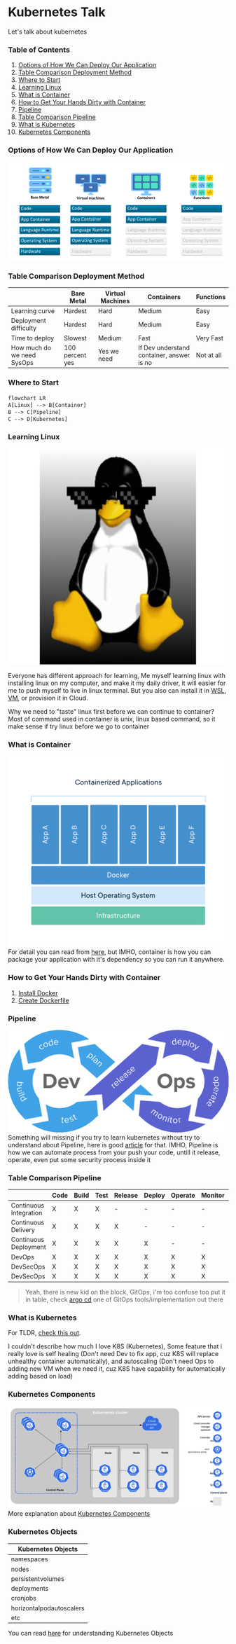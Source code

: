 # **Kubernetes Talk**
Let's talk about kubernetes
### **Table of Contents**
1. [Options of How We Can Deploy Our Application](https://github.com/ludesdeveloper/kubernetes-talk#options-of-how-we-can-deploy-our-application)
2. [Table Comparison Deployment Method](https://github.com/ludesdeveloper/kubernetes-talk#table-comparison-deployment-method)
3. [Where to Start](https://github.com/ludesdeveloper/kubernetes-talk#where-to-start)
4. [Learning Linux](https://github.com/ludesdeveloper/kubernetes-talk#learning-linux)
5. [What is Container](https://github.com/ludesdeveloper/kubernetes-talk#what-is-container)
6. [How to Get Your Hands Dirty with Container](https://github.com/ludesdeveloper/kubernetes-talk#how-to-get-your-hands-dirty-with-container)
7. [Pipeline](https://github.com/ludesdeveloper/kubernetes-talk#pipeline)
8. [Table Comparison Pipeline](https://github.com/ludesdeveloper/kubernetes-talk#table-comparison-pipeline)
9. [What is Kubernetes](https://github.com/ludesdeveloper/kubernetes-talk#what-is-kubernetes)
10. [Kubernetes Components](https://github.com/ludesdeveloper/kubernetes-talk#kubernetes-components)
### **Options of How We Can Deploy Our Application**
![Serverless Evolution](pic/serverless_evolution.png)
### **Table Comparison Deployment Method**
|   | Bare Metal | Virtual Machines | Containers | Functions |
| - | - | - | - | - |
| Learning curve | Hardest  | Hard  | Medium | Easy |
| Deployment difficulty | Hardest  | Hard  | Medium | Easy |
| Time to deploy | Slowest  | Medium  | Fast | Very Fast |
| How much do we need SysOps | 100 percent yes | Yes we need | If Dev understand container, answer is no | Not at all |
### **Where to Start**
```mermaid
flowchart LR
A[Linux] --> B[Container]
B --> C[Pipeline]
C --> D[Kubernetes]
```
### **Learning Linux**

<p align="center">
  <img width="695" height="494" src="pic/linux-thug-life.jpeg">
</p>

Everyone has different approach for learning, Me myself learning linux with installing linux on my computer, and make it my daily driver, it will
easier for me to push myself to live in linux terminal. But you also can install it in [WSL](https://docs.microsoft.com/en-us/windows/wsl/install), 
[VM](https://www.virtualbox.org/), or provision it in Cloud.

Why we need to "taste" linux first before we can continue to container? Most of command used in container is unix, linux based command, so it make sense
if try linux before we go to container
### **What is Container**
![Use containers to Build, Share and Run your applications](pic/container-what-is-container.png)
For detail you can read from [here](https://www.docker.com/resources/what-container), but IMHO, container is how you can package your application
with it's dependency so you can run it anywhere.
### **How to Get Your Hands Dirty with Container**
1. [Install Docker](https://docs.docker.com/get-docker/)
2. [Create Dockerfile](https://docs.docker.com/language/python/build-images/)
### **Pipeline**
![CI/CD](pic/CI-CD.png)
Something will missing if you try to learn kubernetes without try to understand about Pipeline, here is good [article](https://docs.gitlab.com/ee/ci/introduction/)
for that. IMHO, Pipeline is how we can automate process from your push your code, untill it release, operate, even put some security process inside it
### **Table Comparison Pipeline**
| | Code | Build | Test | Release | Deploy | Operate | Monitor | Security |
| - | - | - | - | - | - | - | - | - |
| Continuous Integration | X | X | X | - | - | - | - | - |
| Continuous Delivery | X | X | X | X | - | - | - | - |
| Continuous Deployment | X | X | X | X | X | - | - | - |
| DevOps | X | X | X | X | X | X | X | - |
| DevSecOps | X | X | X | X | X | X | X | - |
| DevSecOps | X | X | X | X | X | X | X | X |
> Yeah, there is new kid on the block, GitOps, i'm too confuse too put it in table, check [argo cd](https://argo-cd.readthedocs.io/en/stable/)
one of GitOps tools/implementation out there
### **What is Kubernetes**
For TLDR, [check this out](https://kubernetes.io/docs/concepts/overview/what-is-kubernetes/).

I couldn't describe how much I love K8S (Kubernetes),
Some feature that i really love is self healing (Don't need Dev to fix app, cuz K8S will replace unhealthy container automatically), and autoscaling 
(Don't need Ops to adding new VM when we need it, cuz K8S have capability for automatically adding based on load)
### **Kubernetes Components**
![Kubernetes Components](pic/components-of-kubernetes.svg)
More explanation about [Kubernetes Components](https://kubernetes.io/docs/concepts/overview/components/)
### **Kubernetes Objects**
| Kubernetes Objects |
| - |
| namespaces |
| nodes |
| persistentvolumes |
| deployments |
| cronjobs |
| horizontalpodautoscalers |
| etc |

You can read [here](https://kubernetes.io/docs/concepts/overview/working-with-objects/kubernetes-objects/) for understanding Kubernetes Objects
